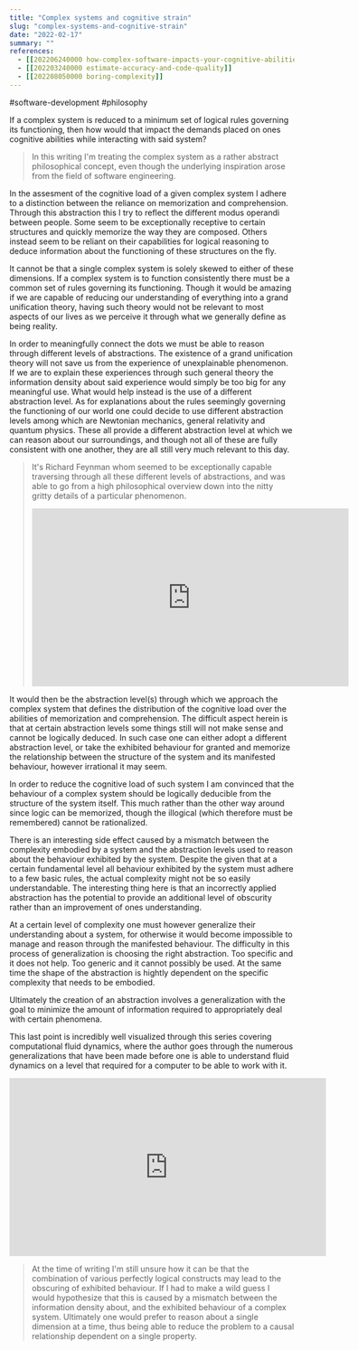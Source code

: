 ```yaml
---
title: "Complex systems and cognitive strain"
slug: "complex-systems-and-cognitive-strain"
date: "2022-02-17"
summary: ""
references: 
  - [[202206240000 how-complex-software-impacts-your-cognitive-abilities]]
  - [[202203240000 estimate-accuracy-and-code-quality]]
  - [[202208050000 boring-complexity]]
---
```


#software-development #philosophy

If a complex system is reduced to a minimum set of logical rules governing its functioning, then how would that impact the demands placed on ones cognitive abilities while interacting with said system?

> In this writing I'm treating the complex system as a rather abstract philosophical concept, even though the underlying inspiration arose from the field of software engineering.

In the assesment of the cognitive load of a given complex system I adhere to a distinction between the reliance on memorization and comprehension. Through this abstraction this I try to reflect the different modus operandi between people. Some seem to be exceptionally receptive to certain structures and quickly memorize the way they are composed. Others instead seem to be reliant on their capabilities for logical reasoning to deduce information about the functioning of these structures on the fly.

It cannot be that a single complex system is solely skewed to either of these dimensions. If a complex system is to function consistently there must be a common set of rules governing its functioning. Though it would be amazing if we are capable of reducing our understanding of everything into a grand unification theory, having such theory would not be relevant to most aspects of our lives as we perceive it through what we generally define as being reality.

In order to meaningfully connect the dots we must be able to reason through different levels of abstractions. The existence of a grand unification theory will not save us from the experience of unexplainable phenomenon. If we are to explain these experiences through such general theory the information density about said experience would simply be too big for any meaningful use. What would help instead is the use of a different abstraction level. As for explanations about the rules seemingly governing the functioning of our world one could decide to use different abstraction levels among which are Newtonian mechanics, general relativity and quantum physics. These all provide a different abstraction level at which we can reason about our surroundings, and though not all of these are fully consistent with one another, they are all still very much relevant to this day.

> It's Richard Feynman whom seemed to be exceptionally capable traversing through all these different levels of abstractions, and was able to go from a high philosophical overview down into the nitty gritty details of a particular phenomenon.
> <iframe width="560" height="315" src="https://www.youtube-nocookie.com/embed/36GT2zI8lVA" title="YouTube video player" frameborder="0" allow="accelerometer; autoplay; clipboard-write; encrypted-media; gyroscope; picture-in-picture" allowfullscreen></iframe>

It would then be the abstraction level(s) through which we approach the complex system that defines the distribution of the cognitive load over the abilities of memorization and comprehension. The difficult aspect herein is that at certain abstraction levels some things still will not make sense and cannot be logically deduced. In such case one can either adopt a different abstraction level, or take the exhibited behaviour for granted and memorize the relationship between the structure of the system and its manifested behaviour, however irrational it may seem. 

In order to reduce the cognitive load of such system I am convinced that the behaviour of a complex system should be logically deducible from the structure of the system itself. This much rather than the other way around since logic can be memorized, though the illogical (which therefore must be remembered) cannot be rationalized.

There is an interesting side effect caused by a mismatch between the complexity embodied by a system and the abstraction levels used to reason about the behaviour exhibited by the system. Despite the given that at a certain fundamental level all behaviour exhibited by the system must adhere to a few basic rules, the actual complexity might not be so easily understandable. The interesting thing here is that an incorrectly applied abstraction has the potential to provide an additional level of obscurity rather than an improvement of ones understanding.

At a certain level of complexity one must however generalize their understanding about a system, for otherwise it would become impossible to manage and reason through the manifested behaviour. The difficulty in this process of generalization is choosing the right abstraction. Too specific and it does not help. Too generic and it cannot possibly be used. At the same time the shape of the abstraction is hightly dependent on the specific complexity that needs to be embodied.

Ultimately the creation of an abstraction involves a generalization with the goal to minimize the amount of information required to appropriately deal with certain phenomena.

This last point is incredibly well visualized through this series covering computational fluid dynamics, where the author goes through the numerous generalizations that have been made before one is able to understand fluid dynamics on a level that required for a computer to be able to work with it.

<iframe width="560" height="315" src="https://www.youtube-nocookie.com/embed/MXs_vkc8hpY" title="YouTube video player" frameborder="0" allow="accelerometer; autoplay; clipboard-write; encrypted-media; gyroscope; picture-in-picture" allowfullscreen></iframe>

> At the time of writing I'm still unsure how it can be that the combination of various perfectly logical constructs may lead to the obscuring of exhibited behaviour. If I had to make a wild guess I would hypothesize that this is caused by a mismatch between the information density about, and the exhibited behaviour of a complex system. Ultimately one would prefer to reason about a single dimension at a time, thus being able to reduce the problem to a causal relationship dependent on a single property.

